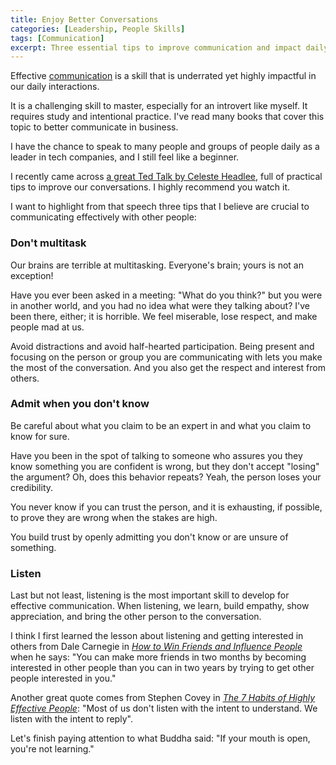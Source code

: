 ```yaml
---
title: Enjoy Better Conversations
categories: [Leadership, People Skills]
tags: [Communication]
excerpt: Three essential tips to improve communication and impact daily interactions.
---
```


Effective [communication](/mgmt/people/communication) is a skill that is underrated yet highly impactful in our daily interactions.

It is a challenging skill to master, especially for an introvert like myself. It requires study and intentional practice. I've read many books that cover this topic to better communicate in business.

I have the chance to speak to many people and groups of people daily as a leader in tech companies, and I still feel like a beginner.

I recently came across [a great Ted Talk by Celeste Headlee](https://www.ted.com/talks/celeste_headlee_10_ways_to_have_a_better_conversation), full of practical tips to improve our conversations. I highly recommend you watch it.

I want to highlight from that speech three tips that I believe are crucial to communicating effectively with other people:

### Don't multitask

Our brains are terrible at multitasking. Everyone's brain; yours is not an exception!

Have you ever been asked in a meeting: "What do you think?" but you were in another world, and you had no idea what were they talking about? I've been there, either; it is horrible. We feel miserable, lose respect, and make people mad at us.

Avoid distractions and avoid half-hearted participation. Being present and focusing on the person or group you are communicating with lets you make the most of the conversation. And you also get the respect and interest from others.

### Admit when you don't know

Be careful about what you claim to be an expert in and what you claim to know for sure.

Have you been in the spot of talking to someone who assures you they know something you are confident is wrong, but they don't accept "losing" the argument? Oh, does this behavior repeats? Yeah, the person loses your credibility.

You never know if you can trust the person, and it is exhausting, if possible, to prove they are wrong when the stakes are high.

You build trust by openly admitting you don't know or are unsure of something.

### Listen

Last but not least, listening is the most important skill to develop for effective communication. When listening, we learn, build empathy, show appreciation, and bring the other person to the conversation.

I think I first learned the lesson about listening and getting interested in others from Dale Carnegie in *[How to Win Friends and Influence People](/book/how-to-win-friends-and-influence-people)* when he says: "You can make more friends in two months by becoming interested in other people than you can in two years by trying to get other people interested in you."

Another great quote comes from Stephen Covey in *[The 7 Habits of Highly Effective People](/book/the-7-habits-of-highly-effective-people)*: "Most of us don't listen with the intent to understand. We listen with the intent to reply".

Let's finish paying attention to what Buddha said: "If your mouth is open, you're not learning."